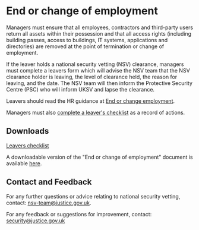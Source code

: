 # End or change of employment

Managers must ensure that all employees, contractors and third-party users return all assets within their possession and that all access rights \(including building passes, access to buildings, IT systems, applications and directories\) are removed at the point of termination or change of employment.

If the leaver holds a national security vetting \(NSV\) clearance, managers must complete a leavers form which will advise the NSV team that the NSV clearance holder is leaving, the level of clearance held, the reason for leaving, and the date. The NSV team will then inform the Protective Security Centre \(PSC\) who will inform UKSV and lapse the clearance.

Leavers should read the HR guidance at [End or change employment](https://intranet.justice.gov.uk/guidance/hr/end-change-of-employment/).

Managers must also [complete a leaver's checklist](https://intranet.justice.gov.uk/documents/2015/04/leavers-checklist-for-managers.docx) as a record of actions.

## Downloads

[Leavers checklist](https://intranet.justice.gov.uk/documents/2015/04/leavers-checklist-for-managers.docx)

A downloadable version of the "End or change of employment" document is available [here](./gs/end-or-change-of-employment.docx).

## Contact and Feedback

For any further questions or advice relating to national security vetting, contact: [nsv-team@justice.gov.uk](mailto:nsv-team@justice.gov.uk).

For any feedback or suggestions for improvement, contact: [security@justice.gov.uk](mailto:security@justice.gov.uk)

